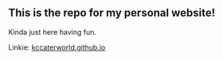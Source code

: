 ## This is the repo for my personal website!

Kinda just here having fun.

Linkie: [kccaterworld.github.io](https://kccaterworld.github.io)
